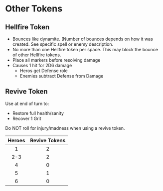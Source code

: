 ﻿# Other Tokens



## Hellfire Token

* Bounces like dynamite. (Number of bounces depends on how it was created. See specific spell or enemy description.
* No more than one Hellfire token per space. This may block the bounce of other Hellfire tokens.
* Place all markers before resolving damage
* Causes 1 hit for 2D6 damage
  * Heros get Defense role
  * Enemies subtract Defense from Damage

## Revive Token

Use at end of turn to:

* Restore full health/sanity
* Recover 1 Grit

Do NOT roll for injury/madness when using a revive token.

| Heroes | Revive Tokens |
| :----: |:-------------:|
| 1      | 2             |
| 2-3    | 2             |
| 4      | 0             |
| 5      | 1             |
| 6      | 0             |

